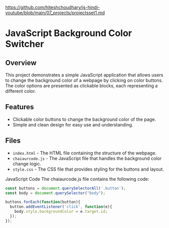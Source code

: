 https://github.com/hiteshchoudhary/js-hindi-youtube/blob/main/07_projects/projectsset1.md

# JavaScript Background Color Switcher

## Overview

This project demonstrates a simple JavaScript application that allows users to change the background color of a webpage by clicking on color buttons. The color options are presented as clickable blocks, each representing a different color.

## Features

- Clickable color buttons to change the background color of the page.
- Simple and clean design for easy use and understanding.

## Files

- `index.html` - The HTML file containing the structure of the webpage.
- `chaiaurcode.js` - The JavaScript file that handles the background color change logic.
- `style.css` - The CSS file that provides styling for the buttons and layout.


JavaScript Code
The chaiaurcode.js file contains the following code:

```javascript
const buttons = document.querySelectorAll('.button');
const body = document.querySelector("body");

buttons.forEach(function(button){
  button.addEventListener('click', function(e){
    body.style.backgroundColor = e.target.id;
  });
});
```
